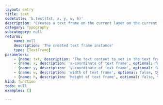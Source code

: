 ```yaml
---
layout: entry
title: text
codetitle: 'b.text(txt, x, y, w, h)'
description: "Creates a text frame on the current layer on the current page in the current document.\nThe text frame gets created in the position specified by the x and y parameters.\nThe default document font will be used unless a font is set with the textFont() function.\nThe default document font size will be used unless a font size is set with the textSize() function.\nChange the color of the text with the fill() function.\nThe text displays in relation to the textAlign() and textYAlign() functions.\nThe width and height parameters define a rectangular area."
category: Typography
subcategory: null
returns:
    name: null
    description: 'The created text frame instance'
    type: [TextFrame]
parameters:
    - {name: txt, description: 'The text content to set in the text frame.', optional: false, type: [String]}
    - {name: x, description: 'x-coordinate of text frame', optional: false, type: [Number]}
    - {name: y, description: 'y-coordinate of text frame', optional: false, type: [Number]}
    - {name: w, description: 'width of text frame', optional: false, type: [Number]}
    - {name: h, description: 'height of text frame', optional: false, type: [Number]}
kind: function
todo: null
examples: []

---
```

